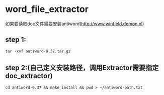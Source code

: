 # word_file_extractor

如果要读取doc文件需要安装antiword(http://www.winfield.demon.nl)
## step 1:
    tar -xvf antiword-0.37.tar.gz
## step 2:(自己定义安装路径，调用Extractor需要指定doc_extractor)
    cd antiword-0.37 && make install && pwd > ~/antiword-path.txt

    
